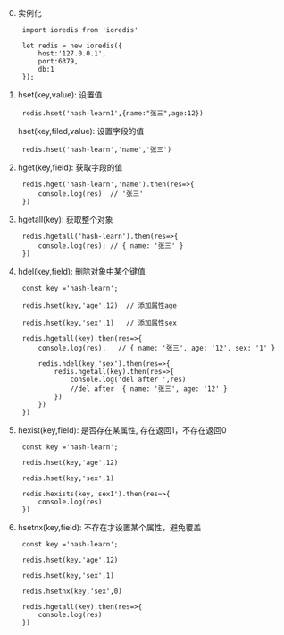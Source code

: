 0. 实例化

        import ioredis from 'ioredis'

        let redis = new ioredis({
            host:'127.0.0.1',
            port:6379,
            db:1
        });

1. hset(key,value): 设置值

        redis.hset('hash-learn1',{name:"张三",age:12})

   hset(key,filed,value): 设置字段的值

        redis.hset('hash-learn','name','张三')

2. hget(key,field): 获取字段的值

        redis.hget('hash-learn','name').then(res=>{
            console.log(res)  // '张三'
        })

3. hgetall(key): 获取整个对象

        redis.hgetall('hash-learn').then(res=>{
            console.log(res); // { name: '张三' }
        })

4. hdel(key,field): 删除对象中某个键值

        const key ='hash-learn';

        redis.hset(key,'age',12)  // 添加属性age

        redis.hset(key,'sex',1)   // 添加属性sex

        redis.hgetall(key).then(res=>{
            console.log(res),   // { name: '张三', age: '12', sex: '1' }

            redis.hdel(key,'sex').then(res=>{
                redis.hgetall(key).then(res=>{
                    console.log('del after ',res)
                    //del after  { name: '张三', age: '12' }
                })
            })
        })

5. hexist(key,field): 是否存在某属性, 存在返回1，不存在返回0

        const key ='hash-learn';

        redis.hset(key,'age',12)

        redis.hset(key,'sex',1)

        redis.hexists(key,'sex1').then(res=>{
            console.log(res)
        })

6. hsetnx(key,field): 不存在才设置某个属性，避免覆盖


        const key ='hash-learn';

        redis.hset(key,'age',12)

        redis.hset(key,'sex',1)
        
        redis.hsetnx(key,'sex',0)

        redis.hgetall(key).then(res=>{
            console.log(res)
        })

        